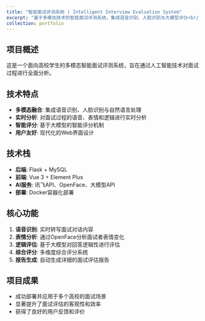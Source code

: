 ```yaml
---
title: "智能面试评测系统 | Intelligent Interview Evaluation System"
excerpt: "基于多模态技术的智能面试评测系统，集成语音识别、人脸识别与大模型评分<br/><img src='/images/500x300.png'>"
collection: portfolio
---
```


## 项目概述

这是一个面向高校学生的多模态智能面试评测系统，旨在通过人工智能技术对面试过程进行全面分析。

## 技术特点

- **多模态融合**: 集成语音识别、人脸识别与自然语言处理
- **实时分析**: 对面试过程的语音、表情和逻辑进行实时分析
- **智能评分**: 基于大模型的智能评分机制
- **用户友好**: 现代化的Web界面设计

## 技术栈

- **后端**: Flask + MySQL
- **前端**: Vue 3 + Element Plus
- **AI服务**: 讯飞API、OpenFace、大模型API
- **部署**: Docker容器化部署

## 核心功能

1. **语音识别**: 实时转写面试对话内容
2. **表情分析**: 通过OpenFace分析面试者表情变化
3. **逻辑评估**: 基于大模型对回答逻辑性进行评估
4. **综合评分**: 多维度综合评分系统
5. **报告生成**: 自动生成详细的面试评估报告

## 项目成果

- 成功部署并应用于多个高校的面试场景
- 显著提升了面试评估的客观性和效率
- 获得了良好的用户反馈和评价 

